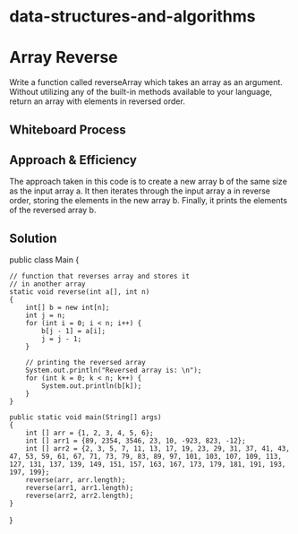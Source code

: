 # data-structures-and-algorithms

# Array Reverse
<!-- Description of the challenge -->
Write a function called reverseArray which takes an array as an argument. Without utilizing any of the built-in methods available to your language, return an array with elements in reversed order.

## Whiteboard Process
<!-- Embedded whiteboard image -->

## Approach & Efficiency
<!-- What approach did you take? Why? What is the Big O space/time for this approach? -->
The approach taken in this code is to create a new array b of the same size as the input array a. It then iterates through the input array a in reverse order, storing the elements in the new array b. Finally, it prints the elements of the reversed array b.

## Solution
<!-- Show how to run your code, and examples of it in action -->
public class Main {

	// function that reverses array and stores it
	// in another array
	static void reverse(int a[], int n)
	{
		int[] b = new int[n];
		int j = n;
		for (int i = 0; i < n; i++) {
			b[j - 1] = a[i];
			j = j - 1;
		}

		// printing the reversed array
		System.out.println("Reversed array is: \n");
		for (int k = 0; k < n; k++) {
			System.out.println(b[k]);
		}
	}

	public static void main(String[] args)
	{
		int [] arr = {1, 2, 3, 4, 5, 6};
        int [] arr1 = {89, 2354, 3546, 23, 10, -923, 823, -12};
        int [] arr2 = {2, 3, 5, 7, 11, 13, 17, 19, 23, 29, 31, 37, 41, 43, 47, 53, 59, 61, 67, 71, 73, 79, 83, 89, 97, 101, 103, 107, 109, 113, 127, 131, 137, 139, 149, 151, 157, 163, 167, 173, 179, 181, 191, 193, 197, 199};
		reverse(arr, arr.length);
        reverse(arr1, arr1.length);
        reverse(arr2, arr2.length);
	}
}
